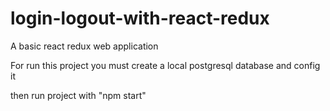 # login-logout-with-react-redux
A basic react redux web application


For run this project you must create a local postgresql database and config it

then run project with "npm start"
